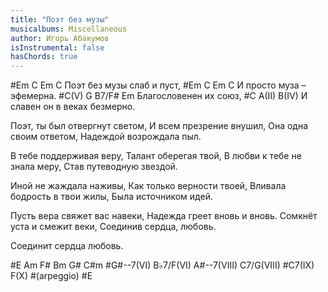 ```yaml
---
title: "Поэт без музы"
musicalbums: Miscellaneous
author: Игорь Абакумов
isInstrumental: false
hasChords: true
---
```


#Em        C           Em   C
Поэт без музы слаб и пуст,
#Em        C         Em   C
И просто муза – эфемерна.
#C(V)     G    B7/F# Em
Благословенен их  союз,
#C        A(II)          B(IV)
И славен он в веках безмерно.

Поэт, ты был отвергнут светом,
И всем презрение внушил,
Она одна своим ответом,
Надеждой возрождала пыл.

В тебе поддерживая веру,
Талант оберегая твой,
В любви к тебе не знала меру,
Став путеводную звездой.

Иной не жаждала наживы,
Как только верности твоей,
Вливала бодрость в твои жилы,
Была источником идей.

Пусть вера свяжет вас навеки,
Надежда греет вновь и вновь.
Сомкнёт уста и смежит веки,
Соединив сердца, любовь.

Соединит сердца любовь.

#E Am F# Bm G# C#m
#G#--7(VI) B♭7/F(VI) A#--7(VIII) C7/G(VIII)
#C7(IX) F(X)
#(arpeggio)
#E

